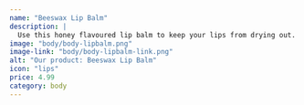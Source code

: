 ```yaml
---
name: "Beeswax Lip Balm"
description: |
  Use this honey flavoured lip balm to keep your lips from drying out.
image: "body/body-lipbalm.png"
image-link: "body/body-lipbalm-link.png"
alt: "Our product: Beeswax Lip Balm"
icon: "lips"
price: 4.99
category: body
---
```

